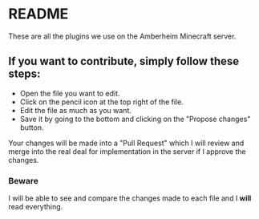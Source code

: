 # README
These are all the plugins we use on the Amberheim Minecraft server.

## If you want to contribute, simply follow these steps:
- Open the file you want to edit.
- Click on the pencil icon at the top right of the file.
- Edit the file as much as you want.
- Save it by going to the bottom and clicking on the "Propose changes" button.

Your changes will be made into a "Pull Request" which I will review and merge into the real deal for implementation in the server if I approve the changes.

### Beware
I will be able to see and compare the changes made to each file and I **will** read everything.

